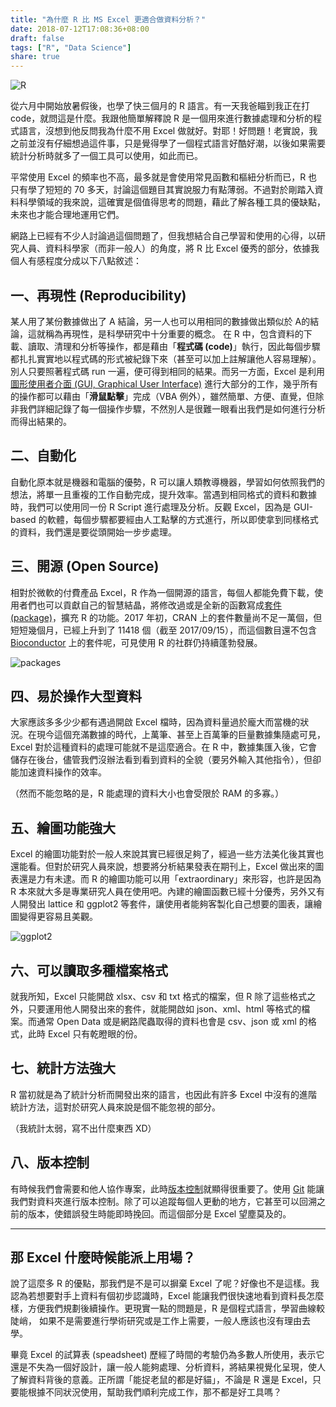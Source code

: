 ```yaml
---
title: "為什麼 R 比 MS Excel 更適合做資料分析？"
date: 2018-07-12T17:08:36+08:00
draft: false
tags: ["R", "Data Science"]
share: true
---
```


![R](images/forest.png)

從六月中開始放暑假後，也學了快三個月的 R 語言。有一天我爸瞄到我正在打 code，就問這是什麼。我跟他簡單解釋說 R 是一個用來進行數據處理和分析的程式語言，沒想到他反問我為什麼不用 Excel 做就好。對耶！好問題！老實說，我之前並沒有仔細想過這件事，只是覺得學了一個程式語言好酷好潮，以後如果需要統計分析時就多了一個工具可以使用，如此而已。

平常使用 Excel 的頻率也不高，最多就是會使用常見函數和樞紐分析而已，R 也只有學了短短的 70 多天，討論這個題目其實說服力有點薄弱。不過對於剛踏入資料科學領域的我來說，這確實是個值得思考的問題，藉此了解各種工具的優缺點，未來也才能合理地運用它們。

網路上已經有不少人討論過這個問題了，但我想結合自己學習和使用的心得，以研究人員、資料科學家（而非一般人）的角度，將 R 比 Excel 優秀的部分，依據我個人有感程度分成以下八點敘述：

## 一、再現性 (Reproducibility)

某人用了某份數據做出了 A 結論，另一人也可以用相同的數據做出類似於 A的結論，這就稱為再現性，是科學研究中十分重要的概念。
在 R 中，包含資料的下載、讀取、清理和分析等操作，都是藉由「**程式碼 (code)**」執行，因此每個步驟都扎扎實實地以程式碼的形式被紀錄下來（甚至可以加上註解讓他人容易理解）。別人只要照著程式碼 run 一遍，便可得到相同的結果。而另一方面，Excel 是利用[圖形使用者介面 (GUI, Graphical User Interface)](https://zh.wikipedia.org/wiki/图形用户界面) 進行大部分的工作，幾乎所有的操作都可以藉由「**滑鼠點擊**」完成（VBA 例外），雖然簡單、方便、直覺，但除非我們詳細記錄了每一個操作步驟，不然別人是很難一眼看出我們是如何進行分析而得出結果的。

## 二、自動化

自動化原本就是機器和電腦的優勢，R 可以讓人類教導機器，學習如何依照我們的想法，將單一且重複的工作自動完成，提升效率。當遇到相同格式的資料和數據時，我們可以使用同一份 R Script 進行處理及分析。反觀 Excel，因為是 GUI-based 的軟體，每個步驟都要經由人工點擊的方式進行，所以即使拿到同樣格式的資料，我們還是要從頭開始一步步處理。

## 三、開源 (Open Source)

相對於微軟的付費產品 Excel，R 作為一個開源的語言，每個人都能免費下載，使用者們也可以貢獻自己的智慧結晶，將修改過或是全新的函數寫成[套件 (package)](https://cran.r-project.org/web/packages/)，擴充 R 的功能。2017 年初，CRAN 上的套件數量尚不足一萬個，但短短幾個月，已經上升到了 11418 個（截至 2017/09/15），而這個數目還不包含 [Bioconductor](http://www.bioconductor.org/install/) 上的套件呢，可見使用 R 的社群仍持續蓬勃發展。

![packages](images/packages.png)

## 四、易於操作大型資料

大家應該多多少少都有遇過開啟 Excel 檔時，因為資料量過於龐大而當機的狀況。在現今這個充滿數據的時代，上萬筆、甚至上百萬筆的巨量數據集隨處可見，Excel 對於這種資料的處理可能就不是這麼適合。在 R 中，數據集匯入後，它會儲存在後台，儘管我們沒辦法看到看到資料的全貌（要另外輸入其他指令），但卻能加速資料操作的效率。

（然而不能忽略的是，R 能處理的資料大小也會受限於 RAM 的多寡。）

## 五、繪圖功能強大

Excel 的繪圖功能對於一般人來說其實已經很足夠了，經過一些方法美化後其實也還能看。但對於研究人員來說，想要將分析結果發表在期刊上，Excel 做出來的圖表還是力有未逮。而 R 的繪圖功能可以用「extraordinary」來形容，也許是因為 R 本來就大多是專業研究人員在使用吧。內建的繪圖函數已經十分優秀，另外又有人開發出 lattice 和 ggplot2 等套件，讓使用者能夠客製化自己想要的圖表，讓繪圖變得更容易且美觀。

![ggplot2](images/ggplot2.png)

## 六、可以讀取多種檔案格式

就我所知，Excel 只能開啟 xlsx、csv 和 txt 格式的檔案，但 R 除了這些格式之外，只要運用他人開發出來的套件，就能開啟如 json、xml、html 等格式的檔案。而通常 Open Data 或是網路爬蟲取得的資料也會是 csv、json 或 xml 的格式，此時 Excel 只有乾瞪眼的份。

## 七、統計方法強大

R 當初就是為了統計分析而開發出來的語言，也因此有許多 Excel 中沒有的進階統計方法，這對於研究人員來說是個不能忽視的部分。

（我統計太弱，寫不出什麼東西 XD）

## 八、版本控制

有時候我們會需要和他人協作專案，此時[版本控制](https://zh.m.wikipedia.org/zh-tw/版本控制)就顯得很重要了。使用 [Git](https://git-scm.com) 能讓我們對資料夾進行版本控制。除了可以追蹤每個人更動的地方，它甚至可以回溯之前的版本，使錯誤發生時能即時挽回。而這個部分是 Excel 望塵莫及的。

---

## 那 Excel 什麼時候能派上用場？

說了這麼多 R 的優點，那我們是不是可以摒棄 Excel 了呢？好像也不是這樣。我認為若想要對手上資料有個初步認識時，Excel 能讓我們很快速地看到資料長怎麼樣，方便我們規劃後續操作。更現實一點的問題是，R 是個程式語言，學習曲線較陡峭， 如果不是需要進行學術研究或是工作上需要，一般人應該也沒有理由去學。

畢竟 Excel 的試算表 (speadsheet) 歷經了時間的考驗仍為多數人所使用，表示它還是不失為一個好設計，讓一般人能夠處理、分析資料，將結果視覺化呈現，使人了解資料背後的意義。正所謂「能捉老鼠的都是好貓」，不論是 R 還是 Excel，只要能根據不同狀況使用，幫助我們順利完成工作，那不都是好工具嗎？